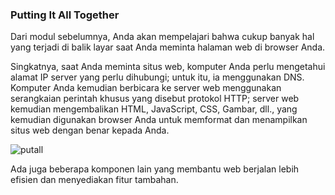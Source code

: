### Putting It All Together
Dari modul sebelumnya, Anda akan mempelajari bahwa cukup banyak hal yang terjadi di balik layar saat Anda meminta halaman web di browser Anda.

Singkatnya, saat Anda meminta situs web, komputer Anda perlu mengetahui alamat IP server yang perlu dihubungi; untuk itu, ia menggunakan DNS. Komputer Anda kemudian berbicara ke server web menggunakan serangkaian perintah khusus yang disebut protokol HTTP; server web kemudian mengembalikan HTML, JavaScript, CSS, Gambar, dll., yang kemudian digunakan browser Anda untuk memformat dan menampilkan situs web dengan benar kepada Anda.

![putall]()

Ada juga beberapa komponen lain yang membantu web berjalan lebih efisien dan menyediakan fitur tambahan.
